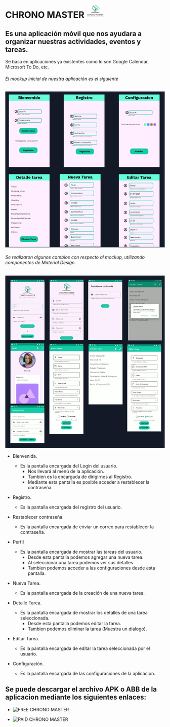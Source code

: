 # CHRONO MASTER   <img src="https://github.com/Ange1D/BEDU-DesarrolloMovil-Equipo22-AgendaAndroid/blob/master/app/src/main/res/drawable/chronomaster01.png" alt="alt text" width="55" height="43">

## Es una aplicación móvil que nos ayudara a organizar nuestras actividades, eventos y tareas.


Se basa en aplicaciones ya existentes como lo son Google Calendar, Microsoft To Do, etc.

###### El mockup inicial de nuestra aplicación es el siguiente

![mockup aplicacion](https://github.com/Ange1D/BEDU-DesarrolloMovil-Equipo22-AgendaAndroid/blob/master/mockup.JPG)


###### Se realizaron algunos cambios con respecto al mockup, utilizando componentes de Material Design.

![pantallas aplicacion](https://github.com/Ange1D/BEDU-DesarrolloMovil-Equipo22-AgendaAndroid/blob/master/pantallas.jpg)

- Bienvenida.
     - Es la pantalla encargada del Login del usuario.
       - Nos llevará al menú de la aplicación.
       - Tambien es la encargada de dirigirnos al Registro.
       - Mediante esta pantalla es posible acceder a restablecer la contraseña.

- Registro.
     - Es la pantalla encargada del registro del usuario.
     
- Restablecer contraseña.
     - Es la pantalla encargada de enviar un correo para restablecer la contraseña.
     
- Perfil
     - Es la pantalla encargada de mostrar las tareas del usuario.
          - Desde esta pantalla podemos agregar una nueva tarea.
          - Al seleccionar una tarea podemos ver sus detalles.
          - Tambien podemos acceder a las configuraciones desde esta pantalla.

- Nueva Tarea.
     - Es la pantalla encargada de la creación de una nueva tarea.
     
- Detalle Tarea.
     - Es la pantalla encargada de mostrar los detalles de una tarea seleccionada.
          - Desde esta pantalla podemos editar la tarea.
          - Tambien podemos eliminar la tarea (Muestra un dialogo). 
     
- Editar Tarea.
     - Es la pantalla encargada de editar la tarea seleccionada por el usuario.   

- Configuración.
     - Es la pantalla encargada de las configuraciones de la aplicacion. 



## Se puede descargar el archivo APK o ABB de la aplicacion mediante los siguientes enlaces: 

- ![FREE CHRONO MASTER](https://github.com/Ange1D/BEDU-DesarrolloMovil-Equipo22-AgendaAndroid/releases/tag/v0.7-free)

- ![PAID CHRONO MASTER](https://github.com/Ange1D/BEDU-DesarrolloMovil-Equipo22-AgendaAndroid/releases/tag/v0.7-paid)
